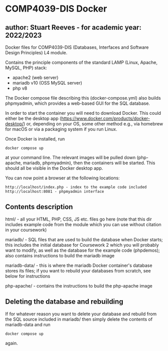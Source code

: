 # COMP4039-DIS Docker

## author: Stuart Reeves - for academic year: 2022/2023

Docker files for COMP4039-DIS (Databases, Interfaces and Software Design Principles) L4 module.

Contains the principle components of the standard LAMP (Linux, Apache, MySQL, PHP) stack:
- apache2 (web server)
- mariadb v10 (OSS MySQL server)
- php v8

The Docker compose file describing this (docker-compose.yml) also builds phpmyadmin, which provides a web-based GUI for the SQL database.

In order to start the container you will need to download Docker. This could either be the desktop app (https://www.docker.com/products/docker-desktop/) or, depending on your OS, some other method e.g., via homebrew for macOS or via a packaging system if you run Linux.

Once Docker is installed, run

	docker compose up

at your command line. The relevant images will be pulled down (php-apache, mariadb, phpmyadmin), then the containers will be started. This should all be visible in the Docker desktop app.

You can now point a browser at the following locations:

	http://localhost/index.php - index to the example code included
	http://localhost:8081 - phpmyadmin interface


## Contents description

html/ - all your HTML, PHP, CSS, JS etc. files go here (note that this dir includes example code from the module which you can use without citation in your coursework)

mariadb/ - SQL files that are used to build the database when Docker starts; this includes the initial database for Coursework 2 which you will probably want to modify, as well as the database for the example code (phpdemos); also contains instructions to build the mariadb image

mariadb-data/ - this is where the mariadb Docker container's database stores its files; if you want to rebuild your databases from scratch, see below for instructions

php-apache/ - contains the instructions to build the php-apache image


## Deleting the database and rebuilding

If for whatever reason you want to delete your database and rebuild from the SQL source included in mariadb/ then simply delete the contents of mariadb-data and run 
	
	docker compose up

again.


